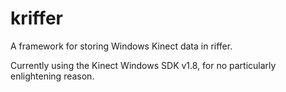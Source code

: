 kriffer
=======

A framework for storing Windows Kinect data in riffer. 

Currently using the Kinect Windows SDK v1.8, for no particularly enlightening reason.
